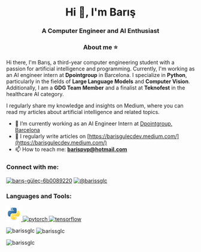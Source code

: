 <h1 align="center">Hi 👋, I'm Barış</h1>
<h3 align="center">A Computer Engineer and AI Enthusiast</h3>

<h3 align="center">About me ⭐️</h3>

Hi there, I'm Barış, a third-year computer engineering student with a passion for artificial intelligence and programming. Currently, I'm working as an AI engineer intern at **Dpointgroup** in Barcelona. I specialize in **Python**, particularly in the fields of **Large Language Models** and **Computer Vision**. Additionally, I am a **GDG Team Member** and a finalist at **Teknofest** in the healthcare AI category.

I regularly share my knowledge and insights on Medium, where you can read my articles about artificial intelligence and related topics.

- 🔭 I’m currently working as an AI Engineer Intern at [Dpointgroup, Barcelona](https://www.dpointgroup.com/)
- 📝 I regularly write articles on [https://barisgulecdev.medium.com/](https://barisgulecdev.medium.com/)
- 📫 How to reach me: **barispvp@hotmail.com**

<h3 align="left">Connect with me:</h3>
<p align="left">
<a href="https://linkedin.com/in/barış-güleç-6b0089220" target="blank"><img align="center" src="https://raw.githubusercontent.com/rahuldkjain/github-profile-readme-generator/master/src/images/icons/Social/linked-in-alt.svg" alt="barış-güleç-6b0089220" height="30" width="40" /></a>
<a href="https://medium.com/@barissglc" target="blank"><img align="center" src="https://raw.githubusercontent.com/rahuldkjain/github-profile-readme-generator/master/src/images/icons/Social/medium.svg" alt="@barissglc" height="30" width="40" /></a>
</p>

<h3 align="left">Languages and Tools:</h3>
<p align="left">
<a href="https://www.python.org/" target="_blank" rel="noreferrer"> <img src="https://raw.githubusercontent.com/devicons/devicon/master/icons/python/python-original.svg" alt="python" width="40" height="40"/> </a>
<a href="https://pytorch.org/" target="_blank" rel="noreferrer"> <img src="https://www.vectorlogo.zone/logos/pytorch/pytorch-icon.svg" alt="pytorch" width="40" height="40"/> </a>
<a href="https://www.tensorflow.org/" target="_blank" rel="noreferrer"> <img src="https://www.vectorlogo.zone/logos/tensorflow/tensorflow-icon.svg" alt="tensorflow" width="40" height="40"/> </a>
</p>

<p><img align="left" src="https://github-readme-stats.vercel.app/api/top-langs?username=barissglc&show_icons=true&locale=en&layout=compact" alt="barissglc" /></p>

<p>&nbsp;<img align="center" src="https://github-readme-stats.vercel.app/api?username=barissglc&show_icons=true&locale=en" alt="barissglc" /></p>
<p align="left"> <img src="https://komarev.com/ghpvc/?username=barissglc&label=Profile%20views&color=0e75b6&style=flat" alt="barissglc" /> </p>
